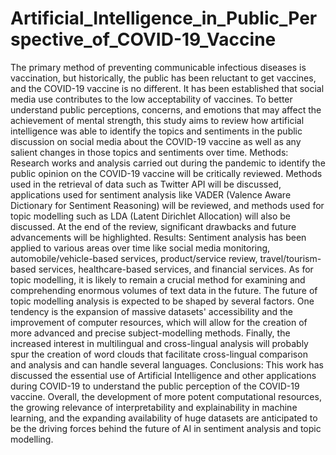 # Artificial_Intelligence_in_Public_Perspective_of_COVID-19_Vaccine
The primary method of preventing communicable infectious diseases is vaccination, but historically, the public has been reluctant to get vaccines, and the COVID-19 vaccine is no different. It has been established that social media use contributes to the low acceptability of vaccines. To better understand public perceptions, concerns, and emotions that may affect the achievement of mental strength, this study aims to review how artificial intelligence was able to identify the topics and sentiments in the public discussion on social media about the COVID-19 vaccine as well as any salient changes in those topics and sentiments over time. 
Methods: Research works and analysis carried out during the pandemic to identify the public opinion on the COVID-19 vaccine will be critically reviewed. Methods used in the retrieval of data such as Twitter API will be discussed, applications used for sentiment analysis like VADER (Valence Aware Dictionary for Sentiment Reasoning) will be reviewed, and methods used for topic modelling such as LDA (Latent Dirichlet Allocation) will also be discussed. At the end of the review, significant drawbacks and future advancements will be highlighted.
Results: Sentiment analysis has been applied to various areas over time like social media monitoring, automobile/vehicle-based services, product/service review, travel/tourism-based services, healthcare-based services, and financial services. As for topic modelling, it is likely to remain a crucial method for examining and comprehending enormous volumes of text data in the future. The future of topic modelling analysis is expected to be shaped by several factors. One tendency is the expansion of massive datasets' accessibility and the improvement of computer resources, which will allow for the creation of more advanced and precise subject-modelling methods. Finally, the increased interest in multilingual and cross-lingual analysis will probably spur the creation of word clouds that facilitate cross-lingual comparison and analysis and can handle several languages.
Conclusions: This work has discussed the essential use of Artificial Intelligence and other applications during COVID-19 to understand the public perception of the COVID-19 vaccine. Overall, the development of more potent computational resources, the growing relevance of interpretability and explainability in machine learning, and the expanding availability of huge datasets are anticipated to be the driving forces behind the future of AI in sentiment analysis and topic modelling.
